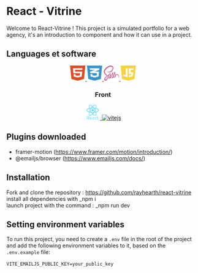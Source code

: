 # React - Vitrine

Welcome to React-Vitrine ! This project is a simulated portfolio for a web agency, it's an introduction to component and how it can use in a project.

## Languages et software

<p align="center">
  <a href="https://www.w3.org/html/" target="_blank" rel="noreferrer"> <img
      src="https://github.com/rayhearth/rayhearth/blob/main/img/html5.svg" alt="html5" width="40" height="40" /> </a>
  <a href="https://www.w3schools.com/css/" target="_blank" rel="noreferrer"> <img
      src="https://github.com/rayhearth/rayhearth/blob/main/img/css3.svg" alt="css3" width="40" height="40" /> </a>
  <a href="https://sass-lang.com" target="_blank" rel="noreferrer"> <img
      src="https://github.com/rayhearth/rayhearth/blob/main/img/sass.svg" alt="sass" width="40" height="40" /> </a>
  <a href="https://developer.mozilla.org/en-US/docs/Web/JavaScript" target="_blank" rel="noreferrer"> <img
      src="https://github.com/rayhearth/rayhearth/blob/main/img/javascript.svg" alt="javascript" width="40"
      height="40" /> </a>
</p>


<h3 align="center">Front</h3>
<p align="center">
  <a href="https://vitejs.dev/guide/" target="_blank" rel="noreferrer"> <img
      src="https://raw.githubusercontent.com/devicons/devicon/master/icons/react/react-original-wordmark.svg"
      alt="react" width="40" height="40" /> </a>
  <a href="https://reactjs.org/" target="_blank" rel="noreferrer"> <img
      src="https://cdn.jsdelivr.net/gh/devicons/devicon@latest/icons/vitejs/vitejs-original.svg"
      alt="vitejs" width="40" height="40" /> </a>
</p>

## Plugins downloaded

* framer-motion (https://www.framer.com/motion/introduction/)
* @emailjs/browser (https://www.emailjs.com/docs/)

## Installation  

Fork and clone the repository : https://github.com/rayhearth/react-vitrine
install all dependencies with _npm i  
launch project with the command : _npm run dev  

## Setting environment variables

To run this project, you need to create a `.env` file in the root of the project and add the following environment variables to it, based on the `.env.example` file:

```env
VITE_EMAILJS_PUBLIC_KEY=your_public_key
